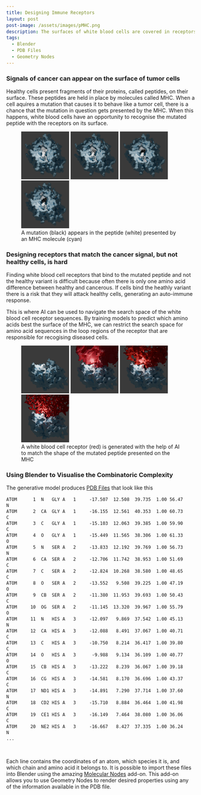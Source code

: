 ```yaml
---
title: Designing Immune Receptors
layout: post
post-image: /assets/images/pMHC.png
description: The surfaces of white blood cells are covered in receptors that act as three-dimensional puzzle pieces that only match proteins that are not native to the body.
tags:
  - Blender
  - PDB Files
  - Geometry Nodes
---
```


### Signals of cancer can appear on the surface of tumor cells

Healthy cells present fragments of their proteins, called peptides, on their surface. These peptides are held in place by molecules called MHC. When a cell aquires a mutation that causes it to behave like a tumor cell, there is a chance that the mutation in question gets presented by the MHC. When this happens, white blood cells have an opportunity to recognise the mutated peptide with the receptors on its surface.

<figure>
  <img src="/assets/images/pmhc-2.png" width="128"/>
  <img src="/assets/images/pmhc-3.png" width="128"/>
  <img src="/assets/images/pmhc-4.png" width="128"/>
  <img src="/assets/images/pmhc-5.png" width="128"/>
  <figcaption>A mutation (black) appears in the peptide (white) presented by an MHC molecule (cyan)</figcaption>
</figure>

### Designing receptors that match the cancer signal, but not healthy cells, is hard

Finding white blood cell receptors that bind to the mutated peptide and not the healthy variant is difficult because often there is only one amino acid difference between healthy and cancerous. If cells bind the heathly variant there is a risk that they will attack healthy cells, generating an auto-immune response.

This is where AI can be used to navigate the search space of the white blood cell receptor sequences. By training models to predict which amino acids best the surface of the MHC, we can restrict the search space for amino acid sequences in the loop regions of the receptor that are responsible for recogising diseased cells.

<figure>
  <img src="/assets/images/tcr-1.png" width="128"/>
  <img src="/assets/images/tcr-2.png" width="128"/>
  <img src="/assets/images/tcr-3.png" width="128"/>
  <img src="/assets/images/tcr-4.png" width="128"/>
  <figcaption>A white blood cell receptor (red) is generated with the help of AI to match the shape of the mutated peptide presented on the MHC</figcaption>
</figure>

### Using Blender to Visualise the Combinatoric Complexity

The generative model produces [PDB Files](https://www.cgl.ucsf.edu/chimera/docs/UsersGuide/tutorials/pdbintro.html) that look like this

```
ATOM      1  N   GLY A   1     -17.507  12.508  39.735  1.00 56.47           N
ATOM      2  CA  GLY A   1     -16.155  12.561  40.353  1.00 60.73           C
ATOM      3  C   GLY A   1     -15.103  12.063  39.385  1.00 59.90           C
ATOM      4  O   GLY A   1     -15.449  11.565  38.306  1.00 61.33           O
ATOM      5  N   SER A   2     -13.833  12.192  39.769  1.00 56.73           N
ATOM      6  CA  SER A   2     -12.706  11.742  38.953  1.00 51.69           C
ATOM      7  C   SER A   2     -12.824  10.268  38.580  1.00 48.65           C
ATOM      8  O   SER A   2     -13.552   9.508  39.225  1.00 47.19           O
ATOM      9  CB  SER A   2     -11.380  11.953  39.693  1.00 50.43           C
ATOM     10  OG  SER A   2     -11.145  13.320  39.967  1.00 55.79           O
ATOM     11  N   HIS A   3     -12.097   9.869  37.542  1.00 45.13           N
ATOM     12  CA  HIS A   3     -12.088   8.491  37.067  1.00 40.71           C
ATOM     13  C   HIS A   3     -10.750   8.214  36.417  1.00 39.80           C
ATOM     14  O   HIS A   3      -9.988   9.134  36.109  1.00 40.77           O
ATOM     15  CB  HIS A   3     -13.222   8.239  36.067  1.00 39.18           C
ATOM     16  CG  HIS A   3     -14.581   8.170  36.696  1.00 43.37           C
ATOM     17  ND1 HIS A   3     -14.891   7.290  37.714  1.00 37.60           N
ATOM     18  CD2 HIS A   3     -15.710   8.884  36.464  1.00 41.98           C
ATOM     19  CE1 HIS A   3     -16.149   7.464  38.080  1.00 36.06           C
ATOM     20  NE2 HIS A   3     -16.667   8.427  37.335  1.00 36.24           N
...
```

<br>

Each line contains the coordinates of an atom, which species it is, and which chain and amino acid it belongs to. It is possible to import these files into Blender using the amazing [Molecular Nodes](https://bradyajohnston.github.io/MolecularNodes/) add-on. This add-on allows you to use Geometry Nodes to render desired properties using any of the information available in the PDB file.
